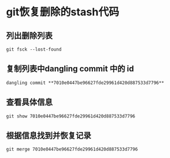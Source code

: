# git恢复删除的stash代码

## 列出删除列表

```git
git fsck --lost-found
```

## 复制列表中dangling commit 中的 id

```git
dangling commit **7010e0447be96627fde29961d420d887533d7796**
```

## 查看具体信息

```git
git show 7010e0447be96627fde29961d420d887533d7796
```

## 根据信息找到并恢复记录

```git
git merge 7010e0447be96627fde29961d420d887533d7796
```